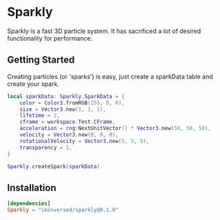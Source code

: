 # Sparkly

Sparkly is a fast 3D particle system. It has sacrificed a lot of desired functionality for performance. 

## Getting Started

Creating particles (or 'sparks') is easy, just create a sparkData table and create your spark.

```lua
local sparkData: Sparkly.SparkData = {
	color = Color3.fromRGB(255, 0, 0),
	size = Vector3.new(1, 1, 1),
	lifetime = 2,
	cframe = workspace.Test.CFrame,
	acceleration = rng:NextUnitVector() * Vector3.new(50, 50, 50),
	velocity = Vector3.new(0, 0, 0),
	rotationalVelocity = Vector3.new(5, 5, 5),
	transparency = 1,
}

Sparkly.createSpark(sparkData)
```

## Installation

```toml title="wally.toml"
[dependencies]
Sparkly = "iminversed/sparkly@0.1.0"
```